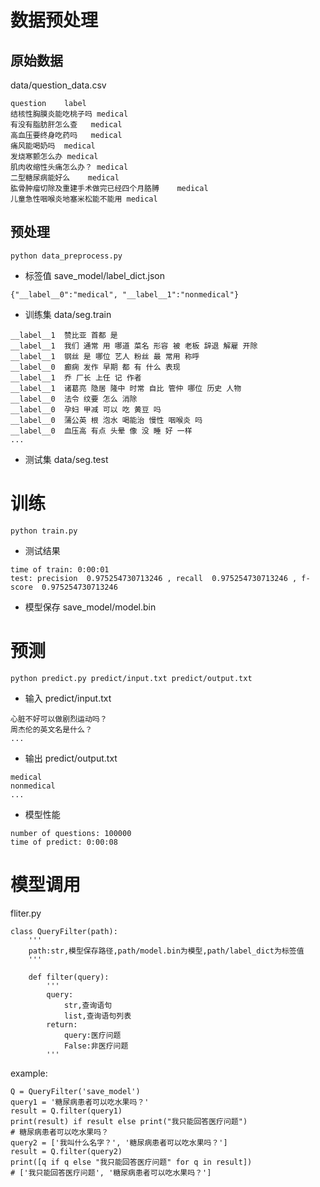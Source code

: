 # 数据预处理
## 原始数据

data/question_data.csv

```
question	label
结核性胸膜炎能吃桃子吗	medical
有没有脂肪肝怎么查	medical
高血压要终身吃药吗	medical
痛风能喝奶吗	medical
发烧寒颤怎么办	medical
肌肉收缩性头痛怎么办？	medical
二型糖尿病能好么	medical
肱骨肿瘤切除及重建手术做完已经四个月胳膊	medical
儿童急性咽喉炎地塞米松能不能用	medical
```

## 预处理
```
python data_preprocess.py
```

- 标签值 save_model/label_dict.json
```
{"__label__0":"medical", "__label__1":"nonmedical"}
```

- 训练集 data/seg.train
```
__label__1	赞比亚 首都 是
__label__1	我们 通常 用 哪道 菜名 形容 被 老板 辞退 解雇 开除
__label__1	钢丝 是 哪位 艺人 粉丝 最 常用 称呼
__label__0	癫痫 发作 早期 都 有 什么 表现
__label__1	乔 厂长 上任 记 作者
__label__1	诸葛亮 隐居 隆中 时常 自比 管仲 哪位 历史 人物
__label__0	法令 纹要 怎么 消除
__label__0	孕妇 甲减 可以 吃 黄豆 吗
__label__0	蒲公英 根 泡水 喝能治 慢性 咽喉炎 吗
__label__0	血压高 有点 头晕 像 没 睡 好 一样
...
```

- 测试集 data/seg.test

# 训练
```
python train.py
```

- 测试结果
```
time of train: 0:00:01
test: precision  0.975254730713246 , recall  0.975254730713246 , f-score  0.975254730713246
```

- 模型保存 save_model/model.bin

# 预测
```
python predict.py predict/input.txt predict/output.txt
```
- 输入 predict/input.txt
```
心脏不好可以做剧烈运动吗？
周杰伦的英文名是什么？
...
```

- 输出 predict/output.txt
```
medical
nonmedical
...
```

- 模型性能
```
number of questions: 100000
time of predict: 0:00:08
```
# 模型调用

fliter.py
```
class QueryFilter(path):
	'''
	path:str,模型保存路径,path/model.bin为模型,path/label_dict为标签值
	'''
	
	def filter(query):
		'''
        query:
            str,查询语句
            list,查询语句列表
        return:
        	query:医疗问题
        	False:非医疗问题
    	'''
```

example:
```
Q = QueryFilter('save_model')
query1 = '糖尿病患者可以吃水果吗？'
result = Q.filter(query1)
print(result) if result else print("我只能回答医疗问题")
# 糖尿病患者可以吃水果吗？
query2 = ['我叫什么名字？', '糖尿病患者可以吃水果吗？']
result = Q.filter(query2)
print([q if q else "我只能回答医疗问题" for q in result])
# ['我只能回答医疗问题', '糖尿病患者可以吃水果吗？']
```
